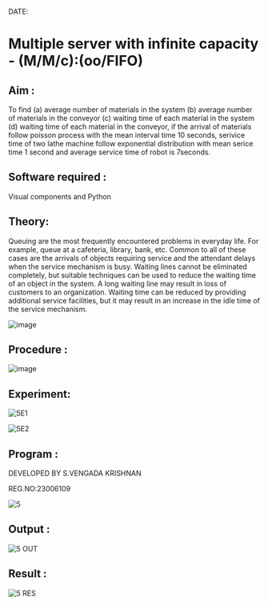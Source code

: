 DATE:

# Multiple server with infinite capacity - (M/M/c):(oo/FIFO)
## Aim :
To find (a) average number of materials in the system (b) average number of materials in the conveyor (c) waiting time of each material in the system (d) waiting time of each material in the conveyor, if the arrival  of materials follow poisson process with the mean interval time 10 seconds, serivice time of two lathe machine follow exponential distribution with mean serice time 1 second and average service time of robot is 7seconds.

## Software required :
Visual components and Python

## Theory:
Queuing are the most frequently encountered problems in everyday life. For example, queue at a cafeteria, library, bank, etc. Common to all of these cases are the arrivals of objects requiring service and the attendant delays when the service mechanism is busy. Waiting lines cannot be eliminated completely, but suitable techniques can be used to reduce the waiting time of an object in the system. A long waiting line may result in loss of customers to an organization. Waiting time can be reduced by providing additional service facilities, but it may result in an increase in the idle time of the service mechanism.

![image](https://user-images.githubusercontent.com/103921593/203238035-1c8109bc-cbf2-4c77-baea-c5b682a752ef.png)

## Procedure :

![image](https://user-images.githubusercontent.com/103921593/203238265-176740b0-eae2-4772-90be-5449869ac9b0.png)




## Experiment:

![5E1](https://github.com/SVENGADAKRISHNAN/Muttiple-capacity-with-infinite-capacity/assets/147473084/ecd12cbc-5b07-40bc-bcb8-d952b04abf2f)


![5E2](https://github.com/SVENGADAKRISHNAN/Muttiple-capacity-with-infinite-capacity/assets/147473084/765fc716-3277-46c3-9190-99e155c87f0c)


## Program :
DEVELOPED BY S.VENGADA KRISHNAN

REG.NO:23006109

![5](https://github.com/SVENGADAKRISHNAN/Muttiple-capacity-with-infinite-capacity/assets/147473084/7a332ebd-f2eb-4e1e-9330-dbc9f961c8c8)



## Output :


![5 OUT](https://github.com/SVENGADAKRISHNAN/Muttiple-capacity-with-infinite-capacity/assets/147473084/6123b8b1-96b7-4a7b-9e16-c64428083c45)


## Result : 

![5 RES](https://github.com/SVENGADAKRISHNAN/Muttiple-capacity-with-infinite-capacity/assets/147473084/672aba73-936c-4052-8fac-aa0c2f214aad)

